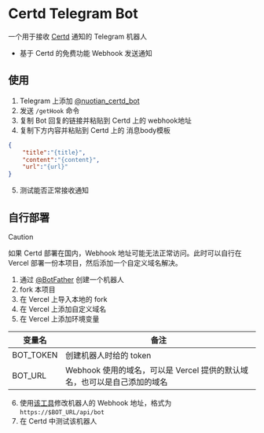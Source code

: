 # Certd Telegram Bot

一个用于接收 [Certd](https://github.com/certd/certd) 通知的 Telegram 机器人

- 基于 Certd 的免费功能 Webhook 发送通知

## 使用

1. Telegram 上添加 [@nuotian_certd_bot](https://t.me/nuotian_certd_bot)
2. 发送 `/getHook` 命令
3. 复制 Bot 回复的链接并粘贴到 Certd 上的 webhook地址
4. 复制下方内容并粘贴到 Certd 上的 消息body模板

```json
{
    "title":"{title}",
    "content":"{content}",
    "url":"{url}"
}
```

5. 测试能否正常接收通知

## 自行部署

> [!CAUTION]
> 如果 Certd 部署在国内，Webhook 地址可能无法正常访问。此时可以自行在 Vercel 部署一份本项目，然后添加一个自定义域名解决。

1. 通过 [@BotFather](https://telegram.me/BotFather) 创建一个机器人
2. fork 本项目
3. 在 Vercel 上导入本地的 fork
4. 在 Vercel 上添加自定义域名
5. 在 Vercel 上添加环境变量

| 变量名       | 备注                                           |
|-----------|----------------------------------------------|
| BOT_TOKEN | 创建机器人时给的 token                               |
| BOT_URL   | Webhook 使用的域名，可以是 Vercel 提供的默认域名，也可以是自己添加的域名 |

6. 使用[该工具](https://telegram.tools/webhook-manager#)修改机器人的 Webhook 地址，格式为`https://$BOT_URL/api/bot`
6. 在 Certd 中测试该机器人
